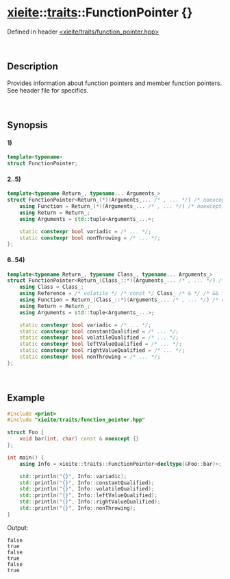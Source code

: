 # [xieite](../../xieite.md)\:\:[traits](../../traits.md)\:\:FunctionPointer \{\}
Defined in header [<xieite/traits/function_pointer.hpp>](../../../include/xieite/traits/function_pointer.hpp)

&nbsp;

## Description
Provides information about function pointers and member function pointers. See header file for specifics.

&nbsp;

## Synopsis
#### 1)
```cpp
template<typename>
struct FunctionPointer;
```
#### 2..5)
```cpp
template<typename Return_, typename... Arguments_>
struct FunctionPointer<Return_(*)(Arguments_... /* , ... */) /* noexcept */> {
    using Function = Return_(*)(Arguments_... /* , ... */) /* noexcept */;
    using Return = Return_;
    using Arguments = std::tuple<Arguments_...>;

    static constexpr bool variadic = /* ... */;
    static constexpr bool nonThrowing = /* ... */;
};
```
#### 6..54)
```cpp
template<typename Return_, typename Class_, typename... Arguments_>
struct FunctionPointer<Return_(Class_::*)(Arguments_... /* , ... */) /* const */ /* volatile */ /* & */ /* && */ /* noexcept */> {
    using Class = Class_;
    using Reference = /* volatile */ /* const */ Class_ /* & */ /* && */;
    using Function = Return_(Class_::*)(Arguments_... /* , ... */) /* const */ /* volatile */ /* & */ /* && */ /* noexcept */;
    using Return = Return_;
    using Arguments = std::tuple<Arguments_...>;

    static constexpr bool variadic = /* ... */;
    static constexpr bool constantQualified = /* ... */;
    static constexpr bool volatileQualified = /* ... */;
    static constexpr bool leftValueQualified = /* ... */;
    static constexpr bool rightValueQualified = /* ... */;
    static constexpr bool nonThrowing = /* ... */;
};
```

&nbsp;

## Example
```cpp
#include <print>
#include "xieite/traits/function_pointer.hpp"

struct Foo {
    void bar(int, char) const & noexcept {}
};

int main() {
    using Info = xieite::traits::FunctionPointer<decltype(&Foo::bar)>;

    std::println("{}", Info::variadic);
    std::println("{}", Info::constantQualified);
    std::println("{}", Info::volatileQualified);
    std::println("{}", Info::leftValueQualified);
    std::println("{}", Info::rightValueQualified);
    std::println("{}", Info::nonThrowing);
}
```
Output:
```
false
true
false
true
false
true
```
